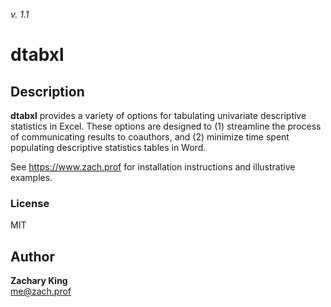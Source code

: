_v. 1.1_  

dtabxl
==============================================================

Description
-----------

**dtabxl** provides a variety of options for tabulating univariate descriptive statistics in Excel.
These options are designed to (1) streamline the process of communicating results to coauthors, and
(2) minimize time spent populating descriptive statistics tables in Word.

See https://www.zach.prof for installation instructions and illustrative examples.

### License
MIT

Author
------

**Zachary King**  
me@zach.prof 
